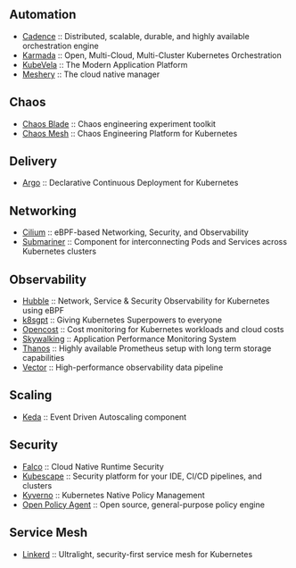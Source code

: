 ## Automation

* [Cadence](https://cadenceworkflow.io/) :: Distributed, scalable, durable, and highly available orchestration engine
* [Karmada](https://karmada.io) :: Open, Multi-Cloud, Multi-Cluster Kubernetes Orchestration
* [KubeVela](https://kubevela.io) :: The Modern Application Platform
* [Meshery](https://meshery.io/) ::  The cloud native manager


## Chaos

* [Chaos Blade](https://chaosblade.io/en/) :: Chaos engineering experiment toolkit
* [Chaos Mesh](https://chaos-mesh.org/) :: Chaos Engineering Platform for Kubernetes


## Delivery

* [Argo](https://argo-cd.readthedocs.io/) :: Declarative Continuous Deployment for Kubernetes


## Networking

* [Cilium](https://github.com/cilium/cilium) ::  eBPF-based Networking, Security, and Observability
* [Submariner](https://submariner.io) :: Component for interconnecting Pods and Services across Kubernetes clusters


## Observability

* [Hubble](https://github.com/cilium/hubble) :: Network, Service & Security Observability for Kubernetes using eBPF
* [k8sgpt](http://k8sgpt.ai/) :: Giving Kubernetes Superpowers to everyone
* [Opencost](http://opencost.io/) :: Cost monitoring for Kubernetes workloads and cloud costs
* [Skywalking](https://skywalking.apache.org/) :: Application Performance Monitoring System
* [Thanos](https://thanos.io/) ::  Highly available Prometheus setup with long term storage capabilities
* [Vector](https://vector.dev/) :: High-performance observability data pipeline


## Scaling

* [Keda](https://keda.sh/) :: Event Driven Autoscaling component


## Security

* [Falco](https://falco.org/) ::  Cloud Native Runtime Security
* [Kubescape](https://kubescape.io/) ::  Security platform for your IDE, CI/CD pipelines, and clusters
* [Kyverno](https://kyverno.io/) ::  Kubernetes Native Policy Management
* [Open Policy Agent](https://www.openpolicyagent.org/) ::  Open source, general-purpose policy engine


## Service Mesh

* [Linkerd](https://linkerd.io/) :: Ultralight, security-first service mesh for Kubernetes


